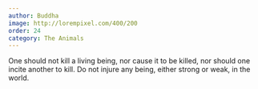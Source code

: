 ```yaml
---
author: Buddha
image: http://lorempixel.com/400/200
order: 24
category: The Animals
---
```


One should not kill a living being, nor cause it to be killed, nor should one incite another to kill. Do not injure any being, either strong or weak, in the world.

